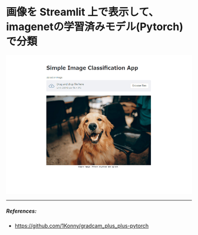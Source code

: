 # 画像を Streamlit 上で表示して、imagenetの学習済みモデル(Pytorch)で分類

![gif](app_run.gif)

---------------------------------------------

##### References:
- https://github.com/1Konny/gradcam_plus_plus-pytorch
